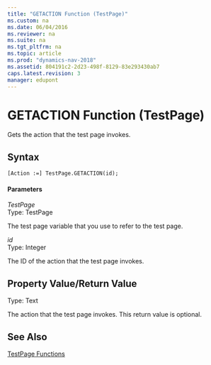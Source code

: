 ```yaml
---
title: "GETACTION Function (TestPage)"
ms.custom: na
ms.date: 06/04/2016
ms.reviewer: na
ms.suite: na
ms.tgt_pltfrm: na
ms.topic: article
ms.prod: "dynamics-nav-2018"
ms.assetid: 804191c2-2d23-498f-8129-83e293430ab7
caps.latest.revision: 3
manager: edupont
---
```

# GETACTION Function (TestPage)
Gets the action that the test page invokes.  
  
## Syntax  
  
```  
[Action :=] TestPage.GETACTION(id);  
```  
  
#### Parameters  
 *TestPage*  
 Type: TestPage  
  
 The test page variable that you use to refer to the test page.  
  
 *id*  
 Type: Integer  
  
 The ID of the action that the test page invokes.  
  
## Property Value/Return Value  
 Type: Text  
  
 The action that the test page invokes. This return value is optional.  
  
## See Also  
 [TestPage Functions](TestPage-Functions.md)